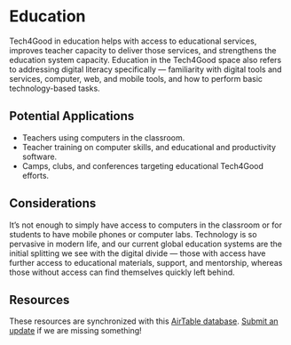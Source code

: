# Education

Tech4Good in education helps with access to educational services, improves teacher capacity to deliver those services, and strengthens the education system capacity. Education in the Tech4Good space also refers to addressing digital literacy specifically — familiarity with digital tools and services, computer, web, and mobile tools, and how to perform basic technology-based tasks.

## Potential Applications

- Teachers using computers in the classroom.
- Teacher training on computer skills, and educational and productivity software.
- Camps, clubs, and conferences targeting educational Tech4Good efforts.

## Considerations

It’s not enough to simply have access to computers in the classroom or for students to have mobile phones or computer labs. Technology is so pervasive in modern life, and our current global education systems are the initial splitting we see with the digital divide — those with access have further access to educational materials, support, and mentorship, whereas those without access can find themselves quickly left behind.

## Resources

These resources are synchronized with this [AirTable database](https://airtable.com/shrIyFNx0PYL39Alh/tbl9kGk4uuG08xTJt?backgroundColor=green&viewControls=on). [Submit an update](https://airtable.com/shrtcZuxBz8d6tHjE) if we are missing something!

<vue-airtable
:columns="['Name', 'Description', 'Topic', 'Link', 'Type']"
filter="{Topic} = 'Education'"
view="Public">
</vue-airtable>
